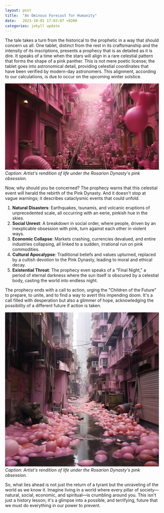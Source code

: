 ```yaml
---
layout: post
title:  "An Ominous Forecast for Humanity"
date:   2023-10-01 17:03:07 +0200
categories: jekyll update
---
```

The tale takes a turn from the historical to the prophetic in a way that should concern us all. One tablet, distinct from the rest in its craftsmanship and the intensity of its inscriptions, presents a prophecy that is as detailed as it is dire. It speaks of a time when the stars will align in a rare celestial pattern that forms the shape of a pink panther. This is not mere poetic license; the tablet goes into astronomical detail, providing celestial coordinates that have been verified by modern-day astronomers. This alignment, according to our calculations, is due to occur on the upcoming winter solstice.

![Artist's rendition of life under the Rosarion Dynasty's pink obsession](/assets/artist-rendition-of-life-under-rosarion-dynasty-pink-obsession.png)
*Caption: Artist's rendition of life under the Rosarion Dynasty's pink obsession.*

Now, why should you be concerned? The prophecy warns that this celestial event will herald the rebirth of the Pink Dynasty. And it doesn't stop at vague warnings; it describes cataclysmic events that could unfold.

1. **Natural Disasters**: Earthquakes, tsunamis, and volcanic eruptions of unprecedented scale, all occurring with an eerie, pinkish hue in the skies.
2. **Social Unrest**: A breakdown in social order, where people, driven by an inexplicable obsession with pink, turn against each other in violent ways.
3. **Economic Collapse**: Markets crashing, currencies devalued, and entire industries collapsing, all linked to a sudden, irrational run on pink commodities.
4. **Cultural Apocalypse**: Traditional beliefs and values upturned, replaced by a cultish devotion to the Pink Dynasty, leading to moral and ethical decay.
5. **Existential Threat**: The prophecy even speaks of a "Final Night," a period of eternal darkness where the sun itself is obscured by a celestial body, casting the world into endless night.

The prophecy ends with a call to action, urging the "Children of the Future" to prepare, to unite, and to find a way to avert this impending doom. It's a call filled with desperation but also a glimmer of hope, acknowledging the possibility of a different future if action is taken.

![Artist's rendition of life under the Rosarion Dynasty's pink obsession](/assets/artist-rendition-of-life-under-rosarion-dynasty-pink-obsession-2.png)
*Caption: Artist's rendition of life under the Rosarion Dynasty's pink obsession.*

So, what lies ahead is not just the return of a tyrant but the unraveling of the world as we know it. Imagine living in a world where every pillar of society—natural, social, economic, and spiritual—is crumbling around you. This isn't just a history lesson; it's a glimpse into a possible, and terrifying, future that we must do everything in our power to prevent.